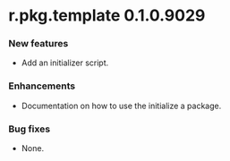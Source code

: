 # r.pkg.template 0.1.0.9029
### New features
* Add an initializer script.
### Enhancements
* Documentation on how to use the initialize a package.
### Bug fixes
* None.
